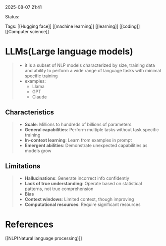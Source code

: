 
2025-08-07 21:41

Status:

Tags: [[Hugging face]] [[machine learning]] [[learning]] [[coding]] [[Computer science]] 




# LLMs(Large language models)

>- it is a subset of NLP models characterized by size, training data and ability to perform a wide range of language tasks with minimal specific training
>- examples:
>	- Llama
>	- GPT
>	- Claude

## Characteristics

>- **Scale**: Millions to hundreds of billions of parameters
>- **General capabilities**: Perform multiple tasks without task specific training
>- **In-context learning**: Learn from examples in prompt
>- **Emergent abilities**: Demonstrate unexpected capabilities as models grow

## Limitations
>- **Hallucinations**: Generate incorrect info confidently
>- **Lack of true understanding**: Operate based on statistical patterns, not true comprehension
>- **Bias**
>- **Context windows**: Limited context, though improving
>- **Computational resources**: Require significant resources




# References
[[NLP(Natural language processing)]] 